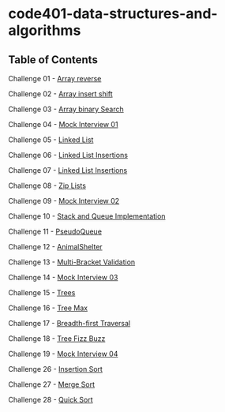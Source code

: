 # code401-data-structures-and-algorithms

## Table of Contents

Challenge 01 - [Array reverse](challenge-01/README.md)

Challenge 02 - [Array insert shift](challenge-02/README.md)

Challenge 03 - [Array binary Search](challenge-03/README.md)

Challenge 04 - [Mock Interview 01](challenge-04/README.md)

Challenge 05 - [Linked List](challenge-05/README.md)

Challenge 06 - [Linked List Insertions](challenge-06/README.md)

Challenge 07 - [Linked List Insertions](challenge-07/README.md)

Challenge 08 - [Zip Lists](challenge-08/README.md)

Challenge 09 - [Mock Interview 02](challenge-09/README.md)

Challenge 10 - [Stack and Queue Implementation](challenge-10/README.md)

Challenge 11 - [PseudoQueue](challenge-11/README.md)

Challenge 12 - [AnimalShelter](challenge-12/README.md)

Challenge 13 - [Multi-Bracket Validation](challenge-13/README.md)

Challenge 14 - [Mock Interview 03](challenge-14/README.md)

Challenge 15 - [Trees](challenge-15/README.md)

Challenge 16 - [Tree Max](challenge-16/README.md)

Challenge 17 - [Breadth-first Traversal](challenge-17/README.md)

Challenge 18 - [Tree Fizz Buzz](challenge-18/README.md)

Challenge 19 - [Mock Interview 04](challenge-19/README.md)

Challenge 26 - [Insertion Sort](Challenge-26/README.md)

Challenge 27 - [Merge Sort](Challenge-27/README.md)

Challenge 28 - [Quick Sort](Challenge-28/README.md)
